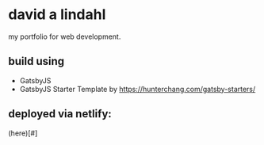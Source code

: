 # david a lindahl
my portfolio for web development. 

## build using
- GatsbyJS
- GatsbyJS Starter Template by https://hunterchang.com/gatsby-starters/


## deployed via netlify: 

(here)[#]
